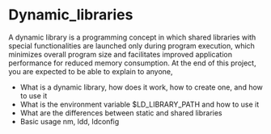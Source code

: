 # Dynamic_libraries

A dynamic library is a programming concept in which shared libraries with special functionalities are launched only during program execution, which minimizes overall program size and facilitates improved application performance for reduced memory consumption.
At the end of this project, you are expected to be able to explain to anyone,
- What is a dynamic library, how does it work, how to create one, and how to use it
- What is the environment variable $LD_LIBRARY_PATH and how to use it
- What are the differences between static and shared libraries
- Basic usage nm, ldd, ldconfig
